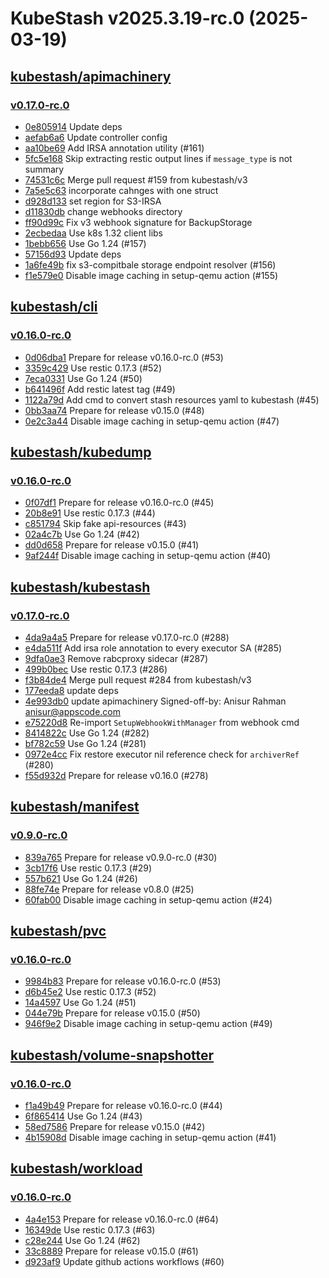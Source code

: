 # KubeStash v2025.3.19-rc.0 (2025-03-19)


## [kubestash/apimachinery](https://github.com/kubestash/apimachinery)

### [v0.17.0-rc.0](https://github.com/kubestash/apimachinery/releases/tag/v0.17.0-rc.0)

- [0e805914](https://github.com/kubestash/apimachinery/commit/0e805914) Update deps
- [aefab6a6](https://github.com/kubestash/apimachinery/commit/aefab6a6) Update controller config
- [aa10be69](https://github.com/kubestash/apimachinery/commit/aa10be69) Add IRSA annotation utility (#161)
- [5fc5e168](https://github.com/kubestash/apimachinery/commit/5fc5e168) Skip extracting restic output lines if `message_type` is not summary
- [74531c6c](https://github.com/kubestash/apimachinery/commit/74531c6c) Merge pull request #159 from kubestash/v3
- [7a5e5c63](https://github.com/kubestash/apimachinery/commit/7a5e5c63) incorporate cahnges with one struct
- [d928d133](https://github.com/kubestash/apimachinery/commit/d928d133) set region for S3-IRSA
- [d11830db](https://github.com/kubestash/apimachinery/commit/d11830db) change webhooks directory
- [ff90d99c](https://github.com/kubestash/apimachinery/commit/ff90d99c) Fix v3 webhook signature for BackupStorage
- [2ecbedaa](https://github.com/kubestash/apimachinery/commit/2ecbedaa) Use k8s 1.32 client libs
- [1bebb656](https://github.com/kubestash/apimachinery/commit/1bebb656) Use Go 1.24 (#157)
- [57156d93](https://github.com/kubestash/apimachinery/commit/57156d93) Update deps
- [1a6fe49b](https://github.com/kubestash/apimachinery/commit/1a6fe49b) fix s3-compitbale storage endpoint resolver (#156)
- [f1e579e0](https://github.com/kubestash/apimachinery/commit/f1e579e0) Disable image caching in setup-qemu action (#155)



## [kubestash/cli](https://github.com/kubestash/cli)

### [v0.16.0-rc.0](https://github.com/kubestash/cli/releases/tag/v0.16.0-rc.0)

- [0d06dba1](https://github.com/kubestash/cli/commit/0d06dba1) Prepare for release v0.16.0-rc.0 (#53)
- [3359c429](https://github.com/kubestash/cli/commit/3359c429) Use restic 0.17.3 (#52)
- [7eca0331](https://github.com/kubestash/cli/commit/7eca0331) Use Go 1.24 (#50)
- [b641496f](https://github.com/kubestash/cli/commit/b641496f) Add restic latest tag (#49)
- [1122a79d](https://github.com/kubestash/cli/commit/1122a79d) Add cmd to convert stash resources yaml to kubestash (#45)
- [0bb3aa74](https://github.com/kubestash/cli/commit/0bb3aa74) Prepare for release v0.15.0 (#48)
- [0e2c3a44](https://github.com/kubestash/cli/commit/0e2c3a44) Disable image caching in setup-qemu action (#47)



## [kubestash/kubedump](https://github.com/kubestash/kubedump)

### [v0.16.0-rc.0](https://github.com/kubestash/kubedump/releases/tag/v0.16.0-rc.0)

- [0f07df1](https://github.com/kubestash/kubedump/commit/0f07df1) Prepare for release v0.16.0-rc.0 (#45)
- [20b8e91](https://github.com/kubestash/kubedump/commit/20b8e91) Use restic 0.17.3 (#44)
- [c851794](https://github.com/kubestash/kubedump/commit/c851794) Skip fake api-resources (#43)
- [02a4c7b](https://github.com/kubestash/kubedump/commit/02a4c7b) Use Go 1.24 (#42)
- [dd0d658](https://github.com/kubestash/kubedump/commit/dd0d658) Prepare for release v0.15.0 (#41)
- [9af244f](https://github.com/kubestash/kubedump/commit/9af244f) Disable image caching in setup-qemu action (#40)



## [kubestash/kubestash](https://github.com/kubestash/kubestash)

### [v0.17.0-rc.0](https://github.com/kubestash/kubestash/releases/tag/v0.17.0-rc.0)

- [4da9a4a5](https://github.com/kubestash/kubestash/commit/4da9a4a5) Prepare for release v0.17.0-rc.0 (#288)
- [e4da511f](https://github.com/kubestash/kubestash/commit/e4da511f) Add irsa role annotation to every executor SA (#285)
- [9dfa0ae3](https://github.com/kubestash/kubestash/commit/9dfa0ae3) Remove rabcproxy sidecar (#287)
- [499b0bec](https://github.com/kubestash/kubestash/commit/499b0bec) Use restic 0.17.3 (#286)
- [f3b84de4](https://github.com/kubestash/kubestash/commit/f3b84de4) Merge pull request #284 from kubestash/v3
- [177eeda8](https://github.com/kubestash/kubestash/commit/177eeda8) update deps
- [4e993db0](https://github.com/kubestash/kubestash/commit/4e993db0) update apimachinery Signed-off-by: Anisur Rahman <anisur@appscode.com>
- [e75220d8](https://github.com/kubestash/kubestash/commit/e75220d8) Re-import `SetupWebhookWithManager` from webhook cmd
- [8414822c](https://github.com/kubestash/kubestash/commit/8414822c) Use Go 1.24 (#282)
- [bf782c59](https://github.com/kubestash/kubestash/commit/bf782c59) Use Go 1.24 (#281)
- [0972e4cc](https://github.com/kubestash/kubestash/commit/0972e4cc) Fix restore executor nil reference check for `archiverRef` (#280)
- [f55d932d](https://github.com/kubestash/kubestash/commit/f55d932d) Prepare for release v0.16.0 (#278)



## [kubestash/manifest](https://github.com/kubestash/manifest)

### [v0.9.0-rc.0](https://github.com/kubestash/manifest/releases/tag/v0.9.0-rc.0)

- [839a765](https://github.com/kubestash/manifest/commit/839a765) Prepare for release v0.9.0-rc.0 (#30)
- [3cb17f6](https://github.com/kubestash/manifest/commit/3cb17f6) Use restic 0.17.3 (#29)
- [557b621](https://github.com/kubestash/manifest/commit/557b621) Use Go 1.24 (#26)
- [88fe74e](https://github.com/kubestash/manifest/commit/88fe74e) Prepare for release v0.8.0 (#25)
- [60fab00](https://github.com/kubestash/manifest/commit/60fab00) Disable image caching in setup-qemu action (#24)



## [kubestash/pvc](https://github.com/kubestash/pvc)

### [v0.16.0-rc.0](https://github.com/kubestash/pvc/releases/tag/v0.16.0-rc.0)

- [9984b83](https://github.com/kubestash/pvc/commit/9984b83) Prepare for release v0.16.0-rc.0 (#53)
- [d6b45e2](https://github.com/kubestash/pvc/commit/d6b45e2) Use restic 0.17.3 (#52)
- [14a4597](https://github.com/kubestash/pvc/commit/14a4597) Use Go 1.24 (#51)
- [044e79b](https://github.com/kubestash/pvc/commit/044e79b) Prepare for release v0.15.0 (#50)
- [946f9e2](https://github.com/kubestash/pvc/commit/946f9e2) Disable image caching in setup-qemu action (#49)



## [kubestash/volume-snapshotter](https://github.com/kubestash/volume-snapshotter)

### [v0.16.0-rc.0](https://github.com/kubestash/volume-snapshotter/releases/tag/v0.16.0-rc.0)

- [f1a49b49](https://github.com/kubestash/volume-snapshotter/commit/f1a49b49) Prepare for release v0.16.0-rc.0 (#44)
- [6f865414](https://github.com/kubestash/volume-snapshotter/commit/6f865414) Use Go 1.24 (#43)
- [58ed7586](https://github.com/kubestash/volume-snapshotter/commit/58ed7586) Prepare for release v0.15.0 (#42)
- [4b15908d](https://github.com/kubestash/volume-snapshotter/commit/4b15908d) Disable image caching in setup-qemu action (#41)



## [kubestash/workload](https://github.com/kubestash/workload)

### [v0.16.0-rc.0](https://github.com/kubestash/workload/releases/tag/v0.16.0-rc.0)

- [4a4e153](https://github.com/kubestash/workload/commit/4a4e153) Prepare for release v0.16.0-rc.0 (#64)
- [16349de](https://github.com/kubestash/workload/commit/16349de) Use restic 0.17.3 (#63)
- [c28e244](https://github.com/kubestash/workload/commit/c28e244) Use Go 1.24 (#62)
- [33c8889](https://github.com/kubestash/workload/commit/33c8889) Prepare for release v0.15.0 (#61)
- [d923af9](https://github.com/kubestash/workload/commit/d923af9) Update github actions workflows (#60)



